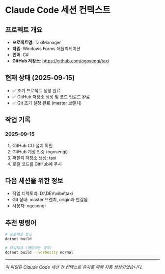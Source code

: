 # Claude Code 세션 컨텍스트

## 프로젝트 개요
- **프로젝트명**: TaxiManager
- **타입**: Windows Forms 애플리케이션
- **언어**: C#
- **GitHub 저장소**: https://github.com/ogosengi/taxi

## 현재 상태 (2025-09-15)
- ✅ 초기 프로젝트 생성 완료
- ✅ GitHub 저장소 생성 및 코드 업로드 완료
- ✅ Git 초기 설정 완료 (master 브랜치)

## 작업 기록
### 2025-09-15
1. GitHub CLI 설치 확인
2. GitHub 계정 인증 (ogosengi)
3. 퍼블릭 저장소 생성: taxi
4. 로컬 코드를 GitHub에 푸시

## 다음 세션을 위한 정보
- 작업 디렉토리: D:\DEV\vibe\taxi
- Git 상태: master 브랜치, origin과 연결됨
- 사용자: ogosengi

## 추천 명령어
```bash
# 프로젝트 빌드
dotnet build

# 타입체크 (해당하는 경우)
dotnet build --verbosity normal
```

---
*이 파일은 Claude Code 세션 간 컨텍스트 유지를 위해 자동 생성되었습니다.*